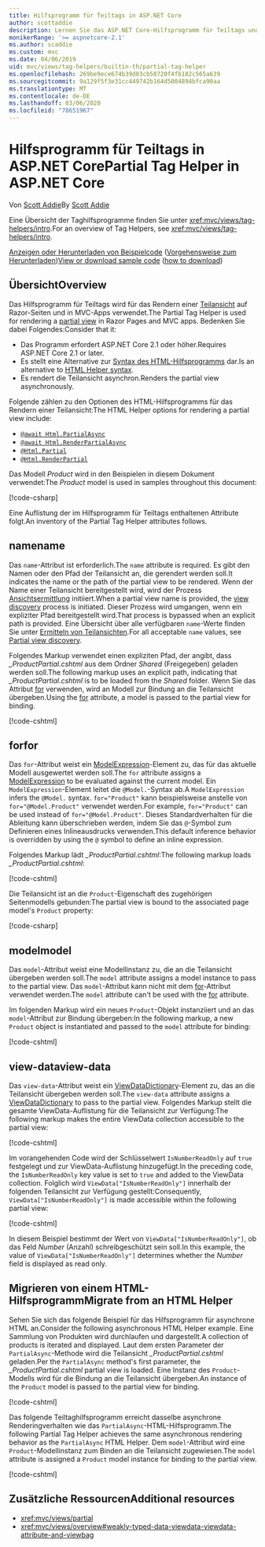 ```yaml
---
title: Hilfsprogramm für Teiltags in ASP.NET Core
author: scottaddie
description: Lernen Sie das ASP.NET Core-Hilfsprogramm für Teiltags und die Rolle seiner Attribute beim Rendern einer Teilansicht kennen.
monikerRange: '>= aspnetcore-2.1'
ms.author: scaddie
ms.custom: mvc
ms.date: 04/06/2019
uid: mvc/views/tag-helpers/builtin-th/partial-tag-helper
ms.openlocfilehash: 269be9ece674b39d03cb50720f4fb182c565a639
ms.sourcegitcommit: 9a129f5f3e31cc449742b164d5004894bfca90aa
ms.translationtype: MT
ms.contentlocale: de-DE
ms.lasthandoff: 03/06/2020
ms.locfileid: "78651967"
---
```

# <a name="partial-tag-helper-in-aspnet-core"></a><span data-ttu-id="5c0b5-103">Hilfsprogramm für Teiltags in ASP.NET Core</span><span class="sxs-lookup"><span data-stu-id="5c0b5-103">Partial Tag Helper in ASP.NET Core</span></span>

<span data-ttu-id="5c0b5-104">Von [Scott Addie](https://github.com/scottaddie)</span><span class="sxs-lookup"><span data-stu-id="5c0b5-104">By [Scott Addie](https://github.com/scottaddie)</span></span>

<span data-ttu-id="5c0b5-105">Eine Übersicht der Taghilfsprogramme finden Sie unter <xref:mvc/views/tag-helpers/intro>.</span><span class="sxs-lookup"><span data-stu-id="5c0b5-105">For an overview of Tag Helpers, see <xref:mvc/views/tag-helpers/intro>.</span></span>

<span data-ttu-id="5c0b5-106">[Anzeigen oder Herunterladen von Beispielcode](https://github.com/dotnet/AspNetCore.Docs/tree/master/aspnetcore/mvc/views/tag-helpers/built-in/samples) ([Vorgehensweise zum Herunterladen](xref:index#how-to-download-a-sample))</span><span class="sxs-lookup"><span data-stu-id="5c0b5-106">[View or download sample code](https://github.com/dotnet/AspNetCore.Docs/tree/master/aspnetcore/mvc/views/tag-helpers/built-in/samples) ([how to download](xref:index#how-to-download-a-sample))</span></span>

## <a name="overview"></a><span data-ttu-id="5c0b5-107">Übersicht</span><span class="sxs-lookup"><span data-stu-id="5c0b5-107">Overview</span></span>

<span data-ttu-id="5c0b5-108">Das Hilfsprogramm für Teiltags wird für das Rendern einer [Teilansicht](xref:mvc/views/partial) auf Razor-Seiten und in MVC-Apps verwendet.</span><span class="sxs-lookup"><span data-stu-id="5c0b5-108">The Partial Tag Helper is used for rendering a [partial view](xref:mvc/views/partial) in Razor Pages and MVC apps.</span></span> <span data-ttu-id="5c0b5-109">Bedenken Sie dabei Folgendes:</span><span class="sxs-lookup"><span data-stu-id="5c0b5-109">Consider that it:</span></span>

* <span data-ttu-id="5c0b5-110">Das Programm erfordert ASP.NET Core 2.1 oder höher.</span><span class="sxs-lookup"><span data-stu-id="5c0b5-110">Requires ASP.NET Core 2.1 or later.</span></span>
* <span data-ttu-id="5c0b5-111">Es stellt eine Alternative zur [Syntax des HTML-Hilfsprogramms](xref:mvc/views/partial#reference-a-partial-view) dar.</span><span class="sxs-lookup"><span data-stu-id="5c0b5-111">Is an alternative to [HTML Helper syntax](xref:mvc/views/partial#reference-a-partial-view).</span></span>
* <span data-ttu-id="5c0b5-112">Es rendert die Teilansicht asynchron.</span><span class="sxs-lookup"><span data-stu-id="5c0b5-112">Renders the partial view asynchronously.</span></span>

<span data-ttu-id="5c0b5-113">Folgende zählen zu den Optionen des HTML-Hilfsprogramms für das Rendern einer Teilansicht:</span><span class="sxs-lookup"><span data-stu-id="5c0b5-113">The HTML Helper options for rendering a partial view include:</span></span>

* [`@await Html.PartialAsync`](/dotnet/api/microsoft.aspnetcore.mvc.rendering.htmlhelperpartialextensions.partialasync)
* [`@await Html.RenderPartialAsync`](/dotnet/api/microsoft.aspnetcore.mvc.rendering.htmlhelperpartialextensions.renderpartialasync)
* [`@Html.Partial`](/dotnet/api/microsoft.aspnetcore.mvc.rendering.htmlhelperpartialextensions.partial)
* [`@Html.RenderPartial`](/dotnet/api/microsoft.aspnetcore.mvc.rendering.htmlhelperpartialextensions.renderpartial)

<span data-ttu-id="5c0b5-114">Das Modell *Product* wird in den Beispielen in diesem Dokument verwendet:</span><span class="sxs-lookup"><span data-stu-id="5c0b5-114">The *Product* model is used in samples throughout this document:</span></span>

[!code-csharp[](samples/TagHelpersBuiltIn/Models/Product.cs)]

<span data-ttu-id="5c0b5-115">Eine Auflistung der im Hilfsprogramm für Teiltags enthaltenen Attribute folgt.</span><span class="sxs-lookup"><span data-stu-id="5c0b5-115">An inventory of the Partial Tag Helper attributes follows.</span></span>

## <a name="name"></a><span data-ttu-id="5c0b5-116">name</span><span class="sxs-lookup"><span data-stu-id="5c0b5-116">name</span></span>

<span data-ttu-id="5c0b5-117">Das `name`-Attribut ist erforderlich.</span><span class="sxs-lookup"><span data-stu-id="5c0b5-117">The `name` attribute is required.</span></span> <span data-ttu-id="5c0b5-118">Es gibt den Namen oder den Pfad der Teilansicht an, die gerendert werden soll.</span><span class="sxs-lookup"><span data-stu-id="5c0b5-118">It indicates the name or the path of the partial view to be rendered.</span></span> <span data-ttu-id="5c0b5-119">Wenn der Name einer Teilansicht bereitgestellt wird, wird der Prozess [Ansichtsermittlung](xref:mvc/views/overview#view-discovery) initiiert.</span><span class="sxs-lookup"><span data-stu-id="5c0b5-119">When a partial view name is provided, the [view discovery](xref:mvc/views/overview#view-discovery) process is initiated.</span></span> <span data-ttu-id="5c0b5-120">Dieser Prozess wird umgangen, wenn ein expliziter Pfad bereitgestellt wird.</span><span class="sxs-lookup"><span data-stu-id="5c0b5-120">That process is bypassed when an explicit path is provided.</span></span> <span data-ttu-id="5c0b5-121">Eine Übersicht über alle verfügbaren `name`-Werte finden Sie unter [Ermitteln von Teilansichten](xref:mvc/views/partial#partial-view-discovery).</span><span class="sxs-lookup"><span data-stu-id="5c0b5-121">For all acceptable `name` values, see [Partial view discovery](xref:mvc/views/partial#partial-view-discovery).</span></span>

<span data-ttu-id="5c0b5-122">Folgendes Markup verwendet einen expliziten Pfad, der angibt, dass *_ProductPartial.cshtml* aus dem Ordner *Shared* (Freigegeben) geladen werden soll.</span><span class="sxs-lookup"><span data-stu-id="5c0b5-122">The following markup uses an explicit path, indicating that *_ProductPartial.cshtml* is to be loaded from the *Shared* folder.</span></span> <span data-ttu-id="5c0b5-123">Wenn Sie das Attribut [for](#for) verwenden, wird an Modell zur Bindung an die Teilansicht übergeben.</span><span class="sxs-lookup"><span data-stu-id="5c0b5-123">Using the [for](#for) attribute, a model is passed to the partial view for binding.</span></span>

[!code-cshtml[](samples/TagHelpersBuiltIn/Pages/Product.cshtml?name=snippet_Name)]

## <a name="for"></a><span data-ttu-id="5c0b5-124">for</span><span class="sxs-lookup"><span data-stu-id="5c0b5-124">for</span></span>

<span data-ttu-id="5c0b5-125">Das `for`-Attribut weist ein [ModelExpression](/dotnet/api/microsoft.aspnetcore.mvc.viewfeatures.modelexpression)-Element zu, das für das aktuelle Modell ausgewertet werden soll.</span><span class="sxs-lookup"><span data-stu-id="5c0b5-125">The `for` attribute assigns a [ModelExpression](/dotnet/api/microsoft.aspnetcore.mvc.viewfeatures.modelexpression) to be evaluated against the current model.</span></span> <span data-ttu-id="5c0b5-126">Ein `ModelExpression`-Element leitet die `@Model.`-Syntax ab.</span><span class="sxs-lookup"><span data-stu-id="5c0b5-126">A `ModelExpression` infers the `@Model.` syntax.</span></span> <span data-ttu-id="5c0b5-127">`for="Product"` kann beispielsweise anstelle von `for="@Model.Product"` verwendet werden.</span><span class="sxs-lookup"><span data-stu-id="5c0b5-127">For example, `for="Product"` can be used instead of `for="@Model.Product"`.</span></span> <span data-ttu-id="5c0b5-128">Dieses Standardverhalten für die Ableitung kann überschrieben werden, indem Sie das `@`-Symbol zum Definieren eines Inlineausdrucks verwenden.</span><span class="sxs-lookup"><span data-stu-id="5c0b5-128">This default inference behavior is overridden by using the `@` symbol to define an inline expression.</span></span>

<span data-ttu-id="5c0b5-129">Folgendes Markup lädt *_ProductPartial.cshtml*:</span><span class="sxs-lookup"><span data-stu-id="5c0b5-129">The following markup loads *_ProductPartial.cshtml*:</span></span>

[!code-cshtml[](samples/TagHelpersBuiltIn/Pages/Product.cshtml?name=snippet_For)]

<span data-ttu-id="5c0b5-130">Die Teilansicht ist an die `Product`-Eigenschaft des zugehörigen Seitenmodells gebunden:</span><span class="sxs-lookup"><span data-stu-id="5c0b5-130">The partial view is bound to the associated page model's `Product` property:</span></span>

[!code-csharp[](samples/TagHelpersBuiltIn/Pages/Product.cshtml.cs?highlight=8)]

## <a name="model"></a><span data-ttu-id="5c0b5-131">model</span><span class="sxs-lookup"><span data-stu-id="5c0b5-131">model</span></span>

<span data-ttu-id="5c0b5-132">Das `model`-Attribut weist eine Modellinstanz zu, die an die Teilansicht übergeben werden soll.</span><span class="sxs-lookup"><span data-stu-id="5c0b5-132">The `model` attribute assigns a model instance to pass to the partial view.</span></span> <span data-ttu-id="5c0b5-133">Das `model`-Attribut kann nicht mit dem [for](#for)-Attribut verwendet werden.</span><span class="sxs-lookup"><span data-stu-id="5c0b5-133">The `model` attribute can't be used with the [for](#for) attribute.</span></span>

<span data-ttu-id="5c0b5-134">Im folgenden Markup wird ein neues `Product`-Objekt instanziiert und an das `model`-Attribut zur Bindung übergeben:</span><span class="sxs-lookup"><span data-stu-id="5c0b5-134">In the following markup, a new `Product` object is instantiated and passed to the `model` attribute for binding:</span></span>

[!code-cshtml[](samples/TagHelpersBuiltIn/Pages/Product.cshtml?name=snippet_Model)]

## <a name="view-data"></a><span data-ttu-id="5c0b5-135">view-data</span><span class="sxs-lookup"><span data-stu-id="5c0b5-135">view-data</span></span>

<span data-ttu-id="5c0b5-136">Das `view-data`-Attribut weist ein [ViewDataDictionary](/dotnet/api/microsoft.aspnetcore.mvc.viewfeatures.viewdatadictionary)-Element zu, das an die Teilansicht übergeben werden soll.</span><span class="sxs-lookup"><span data-stu-id="5c0b5-136">The `view-data` attribute assigns a [ViewDataDictionary](/dotnet/api/microsoft.aspnetcore.mvc.viewfeatures.viewdatadictionary) to pass to the partial view.</span></span> <span data-ttu-id="5c0b5-137">Folgendes Markup stellt die gesamte ViewData-Auflistung für die Teilansicht zur Verfügung:</span><span class="sxs-lookup"><span data-stu-id="5c0b5-137">The following markup makes the entire ViewData collection accessible to the partial view:</span></span>

[!code-cshtml[](samples/TagHelpersBuiltIn/Pages/Product.cshtml?name=snippet_ViewData&highlight=5-)]

<span data-ttu-id="5c0b5-138">Im vorangehenden Code wird der Schlüsselwert `IsNumberReadOnly` auf `true` festgelegt und zur ViewData-Auflistung hinzugefügt.</span><span class="sxs-lookup"><span data-stu-id="5c0b5-138">In the preceding code, the `IsNumberReadOnly` key value is set to `true` and added to the ViewData collection.</span></span> <span data-ttu-id="5c0b5-139">Folglich wird `ViewData["IsNumberReadOnly"]` innerhalb der folgenden Teilansicht zur Verfügung gestellt:</span><span class="sxs-lookup"><span data-stu-id="5c0b5-139">Consequently, `ViewData["IsNumberReadOnly"]` is made accessible within the following partial view:</span></span>

[!code-cshtml[](samples/TagHelpersBuiltIn/Pages/Shared/_ProductViewDataPartial.cshtml?highlight=5)]

<span data-ttu-id="5c0b5-140">In diesem Beispiel bestimmt der Wert von `ViewData["IsNumberReadOnly"]`, ob das Feld *Number* (Anzahl) schreibgeschützt sein soll.</span><span class="sxs-lookup"><span data-stu-id="5c0b5-140">In this example, the value of `ViewData["IsNumberReadOnly"]` determines whether the *Number* field is displayed as read only.</span></span>

## <a name="migrate-from-an-html-helper"></a><span data-ttu-id="5c0b5-141">Migrieren von einem HTML-Hilfsprogramm</span><span class="sxs-lookup"><span data-stu-id="5c0b5-141">Migrate from an HTML Helper</span></span>

<span data-ttu-id="5c0b5-142">Sehen Sie sich das folgende Beispiel für das Hilfsprogramm für asynchrone HTML an.</span><span class="sxs-lookup"><span data-stu-id="5c0b5-142">Consider the following asynchronous HTML Helper example.</span></span> <span data-ttu-id="5c0b5-143">Eine Sammlung von Produkten wird durchlaufen und dargestellt.</span><span class="sxs-lookup"><span data-stu-id="5c0b5-143">A collection of products is iterated and displayed.</span></span> <span data-ttu-id="5c0b5-144">Laut dem ersten Parameter der `PartialAsync`-Methode wird die Teilansicht *_ProductPartial.cshtml* geladen.</span><span class="sxs-lookup"><span data-stu-id="5c0b5-144">Per the `PartialAsync` method's first parameter, the *_ProductPartial.cshtml* partial view is loaded.</span></span> <span data-ttu-id="5c0b5-145">Eine Instanz des `Product`-Modells wird für die Bindung an die Teilansicht übergeben.</span><span class="sxs-lookup"><span data-stu-id="5c0b5-145">An instance of the `Product` model is passed to the partial view for binding.</span></span>

[!code-cshtml[](samples/TagHelpersBuiltIn/Pages/Products.cshtml?name=snippet_HtmlHelper&highlight=3)]

<span data-ttu-id="5c0b5-146">Das folgende Teiltaghilfsprogramm erreicht dasselbe asynchrone Renderingverhalten wie das `PartialAsync`-HTML-Hilfsprogramm.</span><span class="sxs-lookup"><span data-stu-id="5c0b5-146">The following Partial Tag Helper achieves the same asynchronous rendering behavior as the `PartialAsync` HTML Helper.</span></span> <span data-ttu-id="5c0b5-147">Dem `model`-Attribut wird eine `Product`-Modellinstanz zum Binden an die Teilansicht zugewiesen.</span><span class="sxs-lookup"><span data-stu-id="5c0b5-147">The `model` attribute is assigned a `Product` model instance for binding to the partial view.</span></span>

[!code-cshtml[](samples/TagHelpersBuiltIn/Pages/Products.cshtml?name=snippet_TagHelper&highlight=3)]

## <a name="additional-resources"></a><span data-ttu-id="5c0b5-148">Zusätzliche Ressourcen</span><span class="sxs-lookup"><span data-stu-id="5c0b5-148">Additional resources</span></span>

* <xref:mvc/views/partial>
* <xref:mvc/views/overview#weakly-typed-data-viewdata-viewdata-attribute-and-viewbag>
